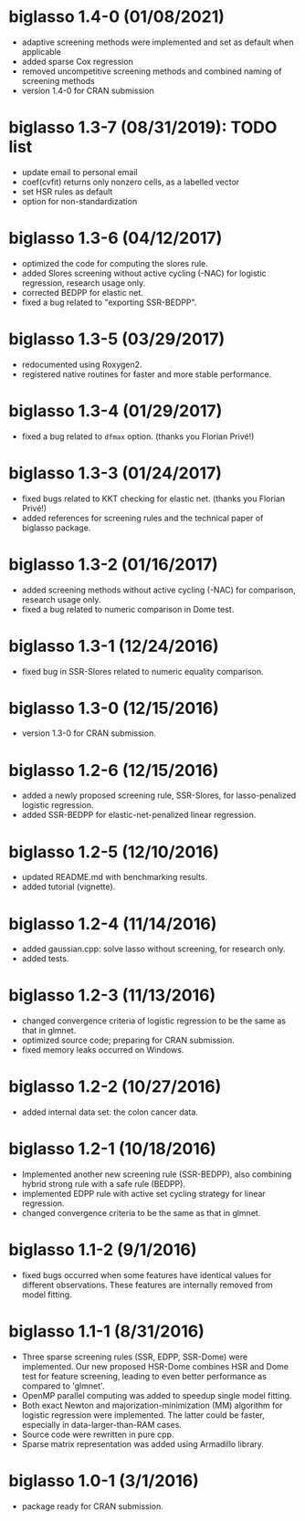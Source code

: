 # biglasso 1.4-0 (01/08/2021)
* adaptive screening methods were implemented and set as default when applicable
* added sparse Cox regression
*  removed uncompetitive screening methods and combined naming of screening methods
*  version 1.4-0 for CRAN submission

# biglasso 1.3-7 (08/31/2019): TODO list
* update email to personal email
* coef(cvfit) returns only nonzero cells, as a labelled vector
* set HSR rules as default
* option for non-standardization

# biglasso 1.3-6 (04/12/2017)
* optimized the code for computing the slores rule.
* added Slores screening without active cycling (-NAC) for logistic regression, research usage only.
* corrected BEDPP for elastic net.
* fixed a bug related to "exporting SSR-BEDPP".

# biglasso 1.3-5 (03/29/2017)
* redocumented using Roxygen2.
* registered native routines for faster and more stable performance.

# biglasso 1.3-4 (01/29/2017)
* fixed a bug related to `dfmax` option. (thanks you Florian Privé!)

# biglasso 1.3-3 (01/24/2017)
* fixed bugs related to KKT checking for elastic net. (thanks you Florian Privé!)
* added references for screening rules and the technical paper of biglasso package.

# biglasso 1.3-2 (01/16/2017)
* added screening methods without active cycling (-NAC) for comparison, research usage only.
* fixed a bug related to numeric comparison in Dome test.

# biglasso 1.3-1 (12/24/2016)
* fixed bug in SSR-Slores related to numeric equality comparison.

# biglasso 1.3-0 (12/15/2016)
* version 1.3-0 for CRAN submission.
  
# biglasso 1.2-6 (12/15/2016)
* added a newly proposed screening rule, SSR-Slores, for lasso-penalized logistic regression.
* added SSR-BEDPP for elastic-net-penalized linear regression.

# biglasso 1.2-5 (12/10/2016)
*  updated README.md with benchmarking results.
*  added tutorial (vignette).

# biglasso 1.2-4 (11/14/2016)
*  added gaussian.cpp: solve lasso without screening, for research only.
*  added tests.

# biglasso 1.2-3 (11/13/2016)
*  changed convergence criteria of logistic regression to be the same as that in glmnet.
*  optimized source code; preparing for CRAN submission.
*  fixed memory leaks occurred on Windows.

# biglasso 1.2-2 (10/27/2016)
* added internal data set: the colon cancer data.

# biglasso 1.2-1 (10/18/2016)
* Implemented another new screening rule (SSR-BEDPP), also combining hybrid strong rule 
with a safe rule (BEDPP).
* implemented EDPP rule with active set cycling strategy for linear regression.
*  changed convergence criteria to be the same as that in glmnet.

# biglasso 1.1-2 (9/1/2016)
* fixed bugs occurred when some features have identical values for different 
observations. These features are internally removed from model fitting.

# biglasso 1.1-1 (8/31/2016)
* Three sparse screening rules (SSR, EDPP, SSR-Dome) were implemented. Our 
new proposed HSR-Dome combines HSR and Dome test for feature screening,
leading to even better performance as compared to 'glmnet'.	
* OpenMP parallel computing was added to speedup single model fitting.
* Both exact Newton and majorization-minimization (MM) algorithm for logistic regression
were implemented. The latter could be faster, especially in data-larger-than-RAM cases.
* Source code were rewritten in pure cpp.
*  Sparse matrix representation was added using Armadillo library.

# biglasso 1.0-1 (3/1/2016)
* package ready for CRAN submission.
